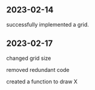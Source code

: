 2023-02-14
-
successfully implemented a grid.

2023-02-17
-
changed grid size 

removed redundant code

created a function to draw X